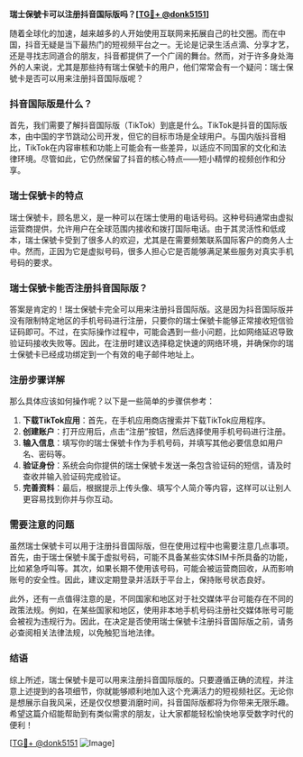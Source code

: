 **瑞士保號卡可以注册抖音国际版吗？[[TG💪+ @donk5151](https://t.me/s/donk5151)]**

随着全球化的加速，越来越多的人开始使用互联网来拓展自己的社交圈。而在中国，抖音无疑是当下最热门的短视频平台之一。无论是记录生活点滴、分享才艺，还是寻找志同道合的朋友，抖音都提供了一个广阔的舞台。然而，对于许多身处海外的人来说，尤其是那些持有瑞士保號卡的用户，他们常常会有一个疑问：瑞士保號卡是否可以用来注册抖音国际版呢？

### 抖音国际版是什么？

首先，我们需要了解抖音国际版（TikTok）到底是什么。TikTok是抖音的国际版本，由中国的字节跳动公司开发，但它的目标市场是全球用户。与国内版抖音相比，TikTok在内容审核和功能上可能会有一些差异，以适应不同国家的文化和法律环境。尽管如此，它仍然保留了抖音的核心特点——短小精悍的视频创作和分享。

### 瑞士保號卡的特点

瑞士保號卡，顾名思义，是一种可以在瑞士使用的电话号码。这种号码通常由虚拟运营商提供，允许用户在全球范围内接收和拨打国际电话。由于其灵活性和低成本，瑞士保號卡受到了很多人的欢迎，尤其是在需要频繁联系国际客户的商务人士中。然而，正因为它是虚拟号码，很多人担心它是否能够满足某些服务对真实手机号码的要求。

### 瑞士保號卡能否注册抖音国际版？

答案是肯定的！瑞士保號卡完全可以用来注册抖音国际版。这是因为抖音国际版并没有限制特定地区的手机号码进行注册，只要你的瑞士保號卡能够正常接收短信验证码即可。不过，在实际操作过程中，可能会遇到一些小问题，比如网络延迟导致验证码接收失败等。因此，在注册时建议选择稳定快速的网络环境，并确保你的瑞士保號卡已经成功绑定到一个有效的电子邮件地址上。

### 注册步骤详解

那么具体应该如何操作呢？以下是一些简单的步骤供参考：

1. **下载TikTok应用**：首先，在手机应用商店搜索并下载TikTok应用程序。
2. **创建账户**：打开应用后，点击“注册”按钮，然后选择使用手机号码进行注册。
3. **输入信息**：填写你的瑞士保號卡作为手机号码，并填写其他必要信息如用户名、密码等。
4. **验证身份**：系统会向你提供的瑞士保號卡发送一条包含验证码的短信，请及时查收并输入验证码完成验证。
5. **完善资料**：最后，根据提示上传头像、填写个人简介等内容，这样可以让别人更容易找到你并与你互动。

### 需要注意的问题

虽然瑞士保號卡可以用于注册抖音国际版，但在使用过程中也需要注意几点事项。首先，由于瑞士保號卡属于虚拟号码，可能不具备某些实体SIM卡所具备的功能，比如紧急呼叫等。其次，如果长期不使用该号码，可能会被运营商回收，从而影响账号的安全性。因此，建议定期登录并活跃于平台上，保持账号状态良好。

此外，还有一点值得注意的是，不同国家和地区对于社交媒体平台可能存在不同的政策法规。例如，在某些国家和地区，使用非本地手机号码注册社交媒体账号可能会被视为违规行为。因此，在决定是否使用瑞士保號卡注册抖音国际版之前，请务必查阅相关法律法规，以免触犯当地法律。

### 结语

综上所述，瑞士保號卡是可以用来注册抖音国际版的。只要遵循正确的流程，并注意上述提到的各项细节，你就能够顺利地加入这个充满活力的短视频社区。无论你是想展示自我风采，还是仅仅想要消磨时间，抖音国际版都将为你带来无限乐趣。希望这篇介绍能帮助到有类似需求的朋友，让大家都能轻松愉快地享受数字时代的便利！

[[TG💪+ @donk5151](https://t.me/s/donk5151) ![Image](https://i.postimg.cc/rwNCRYN7/Snipaste-2025-04-30-17-27-05.png)]